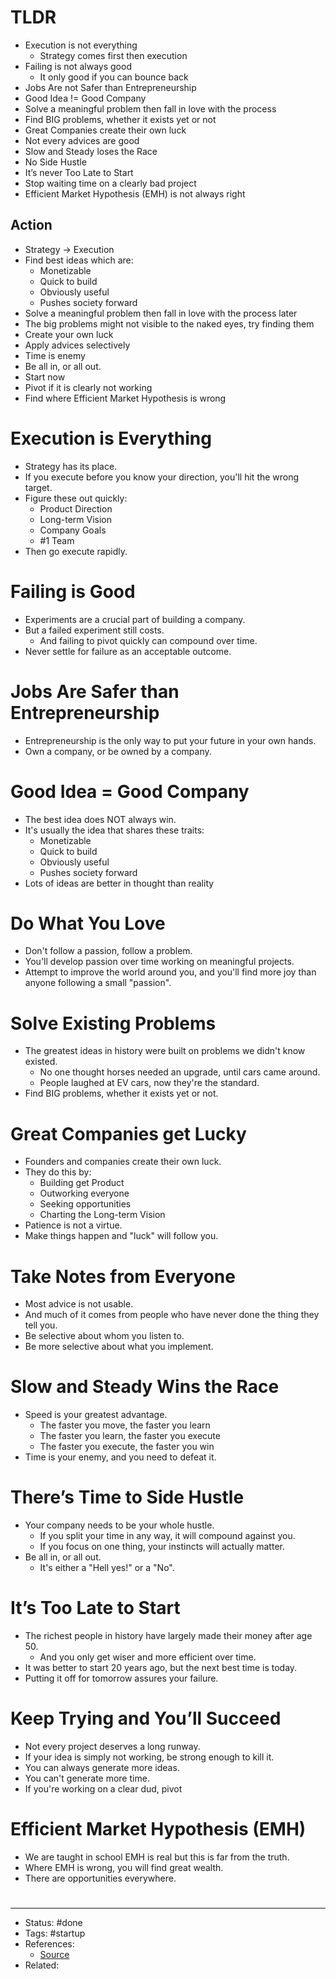 # TLDR
- Execution is not everything
	- Strategy comes first then execution
- Failing is not always good
	- It only good if you can bounce back
- Jobs Are not Safer than Entrepreneurship
- Good Idea != Good Company
- Solve a meaningful problem then fall in love with the process
- Find BIG problems, whether it exists yet or not
- Great Companies create their own luck
- Not every advices are good
- Slow and Steady loses the Race
- No Side Hustle
- It’s never Too Late to Start
- Stop waiting time on a clearly bad project
- Efficient Market Hypothesis (EMH) is not always right

## Action
- Strategy -> Execution
- Find best ideas which are:
	- Monetizable
	- Quick to build
	- Obviously useful
	- Pushes society forward
- Solve a meaningful problem then fall in love with the process later
- The big problems might not visible to the naked eyes, try finding them
- Create your own luck
- Apply advices selectively
- Time is enemy
- Be all in, or all out.
- Start now
- Pivot if it is clearly not working
- Find where Efficient Market Hypothesis is wrong

# Execution is Everything
- Strategy has its place.
- If you execute before you know your direction, you'll hit the wrong target.
- Figure these out quickly:
	- Product Direction
	- Long-term Vision
	- Company Goals
	- #1 Team
- Then go execute rapidly.

# Failing is Good
- Experiments are a crucial part of building a company.
- But a failed experiment still costs.
	- And failing to pivot quickly can compound over time.
- Never settle for failure as an acceptable outcome.

# Jobs Are Safer than Entrepreneurship
- Entrepreneurship is the only way to put your future in your own hands.
- Own a company, or be owned by a company.

# Good Idea = Good Company
- The best idea does NOT always win.
- It's usually the idea that shares these traits:
	- Monetizable
	- Quick to build
	- Obviously useful
	- Pushes society forward
- Lots of ideas are better in thought than reality

# Do What You Love
- Don't follow a passion, follow a problem.
- You'll develop passion over time working on meaningful projects.
- Attempt to improve the world around you, and you'll find more joy than anyone following a small "passion".

# Solve Existing Problems
- The greatest ideas in history were built on problems we didn't know existed.
	- No one thought horses needed an upgrade, until cars came around.
	- People laughed at EV cars, now they're the standard.
- Find BIG problems, whether it exists yet or not.

# Great Companies get Lucky
- Founders and companies create their own luck.
- They do this by:
	- Building get Product
	- Outworking everyone
	- Seeking opportunities
	- Charting the Long-term Vision
- Patience is not a virtue.
- Make things happen and "luck" will follow you.

# Take Notes from Everyone
- Most advice is not usable.
- And much of it comes from people who have never done the thing they tell you.
- Be selective about whom you listen to.
- Be more selective about what you implement.

# Slow and Steady Wins the Race
- Speed is your greatest advantage.
	- The faster you move, the faster you learn
	- The faster you learn, the faster you execute
	- The faster you execute, the faster you win
- Time is your enemy, and you need to defeat it.

# There’s Time to Side Hustle
- Your company needs to be your whole hustle.
	- If you split your time in any way, it will compound against you.
	- If you focus on one thing, your instincts will actually matter.
- Be all in, or all out.
	- It's either a "Hell yes!" or a "No".

# It’s Too Late to Start
- The richest people in history have largely made their money after age 50.
	- And you only get wiser and more efficient over time.
- It was better to start 20 years ago, but the next best time is today.
- Putting it off for tomorrow assures your failure.

# Keep Trying and You’ll Succeed
- Not every project deserves a long runway.
- If your idea is simply not working, be strong enough to kill it.
- You can always generate more ideas.
- You can't generate more time.
- If you're working on a clear dud, pivot

# Efficient Market Hypothesis (EMH)
- We are taught in school EMH is real but this is far from the truth.
- Where EMH is wrong, you will find great wealth.
- There are opportunities everywhere.

#
---
- Status: #done
- Tags: #startup
- References:
	- [Source](https://twitter.com/adcock_brett/status/1592538166346805254)
- Related:
